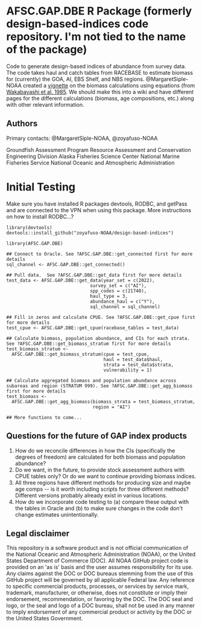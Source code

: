 # AFSC.GAP.DBE R Package (formerly design-based-indices code repository. I'm not tied to the name of the package)

Code to generate design-based indices of abundance from survey data. The code takes haul and catch tables from RACEBASE to estimate biomass for (currently) the GOA, AI, EBS Shelf, and NBS regions. @MargaretSiple-NOAA created a [vignette](https://github.com/zoyafuso-NOAA/design-based-indices/tree/master/old_scripts/vignettes) on the biomass calculations using equations (from [Wakabayashi et al. 1985](https://drive.google.com/file/d/1m5c1N4WYysM1pscrpcgWOGZSZIK8vIHr/view?usp=sharing). We should make this into a wiki and have different pages for the different calculations (biomass, age compositions, etc.) along with other relevant information. 

## Authors

Primary contacts: @MargaretSiple-NOAA, @zoyafuso-NOAA

Groundfish Assessment Program
Resource Assessment and Conservation Engineering Division
Alaska Fisheries Science Center
National Marine Fisheries Service
National Oceanic and Atmospheric Administration

# Initial Testing

Make sure you have installed R packages devtools, RODBC, and getPass and are connected to the VPN when using this package. More instructions on how to install RODBC...? 

```
library(devtools)
devtools::install_github("zoyafuso-NOAA/design-based-indices")

library(AFSC.GAP.DBE)

## Connect to Oracle. See ?AFSC.GAP.DBE::get_connected first for more details
sql_channel <- AFSC.GAP.DBE::get_connected()

## Pull data.  See ?AFSC.GAP.DBE::get_data first for more details
test_data <- AFSC.GAP.DBE::get_data(year_set = c(2022),
                               survey_set = c("AI"),
                               spp_codes = c(21740),
                               haul_type = 3,
                               abundance_haul = c("Y"),
                               sql_channel = sql_channel)
                               
## Fill in zeros and calculate CPUE. See ?AFSC.GAP.DBE::get_cpue first for more details
test_cpue <- AFSC.GAP.DBE::get_cpue(racebase_tables = test_data)

## Calculate biomass, population abundance, and CIs for each strata. See ?AFSC.GAP.DBE::get_biomass_stratum first for more details
test_biomass_stratum <- 
  AFSC.GAP.DBE::get_biomass_stratum(cpue = test_cpue, 
                                    haul = test_data$haul, 
                                    strata = test_data$strata, 
                                    vulnerability = 1)
                                    
## Calculate aggregated biomass and population abundance across subareas and region (STRATUM 999). See ?AFSC.GAP.DBE::get_agg_biomass first for more details
test_biomass <- 
  AFSC.GAP.DBE::get_agg_biomass(biomass_strata = test_biomass_stratum, 
                                region = "AI")
                                
## More functions to come...
```

## Questions for the future of GAP index products

1. How do we reconcile differences in how the CIs (specifically the degrees of freedom) are calculated for both biomass and population abundance?
2. Do we want, in the future, to provide stock assessment authors with CPUE tables only? Or do we want to continue providing biomass indices.
3. All three regions have different methods for producing size and maybe age comps -- is it worth including scripts for three different methods? Different versions probably already exist in various locations.
4. How do we incorporate code testing to (a) compare these output with the tables in Oracle and (b) to make sure changes in the code don't change estimates unintentionally. 


## Legal disclaimer
This repository is a software product and is not official communication of the National Oceanic and Atmospheric Administration (NOAA), or the United States Department of Commerce (DOC). All NOAA GitHub project code is provided on an 'as is' basis and the user assumes responsibility for its use. Any claims against the DOC or DOC bureaus stemming from the use of this GitHub project will be governed by all applicable Federal law. Any reference to specific commercial products, processes, or services by service mark, trademark, manufacturer, or otherwise, does not constitute or imply their endorsement, recommendation, or favoring by the DOC. The DOC seal and logo, or the seal and logo of a DOC bureau, shall not be used in any manner to imply endorsement of any commercial product or activity by the DOC or the United States Government.

